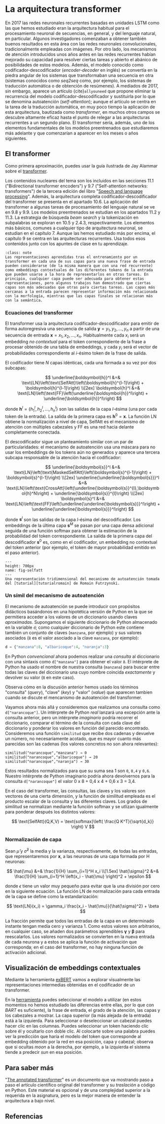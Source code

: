 
La arquitectura transformer
===========================

En 2017 las redes neuronales recurrentes basadas en unidades LSTM como las que hemos estudiado eran la arquitectura habitual para el procesamiento neuronal de secuencias, en general, y del lenguaje natural, en particular. Algunos investigadores comenzaban a obtener también buenos resultados en esta área con las redes neuronales convolucionales, tradicionalmente empleadas con imágenes. Por otro lado, los mecanismos de atención introducidos unos años antes en las redes recurrentes habían mejorado su capacidad para resolver ciertas tareas y abierto el abánico de posibilidades de estos modelos. Además, el modelo conocido como codificador-descodificador (*encoder-decoder* en inglés) se convertía en la piedra angular de los sistemas que transformaban una secuencia en otra (sistemas conocidos como *seq2seq* como, por ejemplo, los sistemas de traducción automática o de obtención de resúmenes). A mediados de 2017, sin embargo, aparece un artículo {cite}`allyouneed` que propone eliminar la recurrencia del modelo codificador-descodificador y sustituirla por lo que se denomina autoatención (*self-attention*); aunque el artículo se centra en la tarea de la traducción automática, en muy poco tiempo la aplicación de esta arquitectura, bautizada como *transformer*, en muchos otros campos se descubre altamente eficaz hasta el punto de relegar a las arquitecturas recurrentes a un segundo plano. El transformer sería, además, uno de los elementos fundamentales de los modelos preentrenados que estudiaremos más adelante y que comenzarían a aparecer en los meses o años siguientes.


## El transformer

Como primera aproximación, puedes usar la guía ilustrada de Jay Alammar sobre el [transformer][transformer].

[transformer]: http://jalammar.github.io/illustrated-transformer/

Los contenidos nucleares del tema son los incluidos en las secciones 11.1 ("Bidirectional transformer encoders") y 9.7 ("Self-attention networks: transformers") de la tercera edición del libro "[Speech and language processing][jurafskybook]". Además, la arquitectura completa codificador-descodificador del transformer se presenta en el apartado 10.6. La aplicación del transformer a algunas tareas de procesamiento del lenguaje natural se ve en 9.8 y 9.9. Los modelos preentrenados se estudian en los apartados 11.2 y 11.3. La estrategia de búsqueda *beam search* y la tokenización en subpalabras se exploran en 10.5 y 2.4.3, respectivamente. Los elementos más básicos, comunes a cualquier tipo de arquitectura neuronal, se estudian en el capítulo 7. Aunque las hemos estudiado más por encima, el capítulo 9 se centra en las arquitecturas recurrentes. Usa todos esos contenidos junto con los apuntes de clase en tu aprendizaje. 

[jurafskybook]: https://web.stanford.edu/~jurafsky/slp3/

```{admonition} Nota
:class: note
Las representaciones aprendidas tras el entrenamiento por un transformer en cada una de sus capas para una nueva frase de entrada pueden considerarse (de la misma manera que con una red recurrente) como embeddings contextuales de los diferentes tokens de la entrada que pueden usarse a la hora de representarlos en otras tareas. En principio, cualquier capa puede ser adecuada para obtener estas representaciones, pero algunos trabajos han demostrado que ciertas capas son más adecuadas que otras para ciertas tareas. Las capas más cercanas a la entrada parecen representar información más relacionada con la morfología, mientras que las capas finales se relacionan más con la semántica.
```

### Ecuaciones del transformer

El transformer usa la arquitectura codificador-descodificador para emitir de forma autoregresiva una secuencia de salida $\boldsymbol{y}= y_1, y_2,\ldots,y_n$ a partir de una secuencia de entrada $\boldsymbol{x}= x_1, x_2,\ldots,x_n$. Habitualmente cada $x_i$ será un embedding *no contextual* para el token correspondiente de la frase a procesar obtenido de una tabla de embeddings, y cada $y_i$ será el vector de probabilidades correspondiente al $i$-ésimo token de la frase de salida.

El codificador tiene $N$ capas idénticas, cada una formada a su vez por dos subcapas:

$$
\underline{\boldsymbol{h}}^l &=& \text{LN}\left(\text{SelfAtt}\left(\boldsymbol{h}^{l-1}\right) + \boldsymbol{h}^{l-1}\right) \\[2ex]
\boldsymbol{h}^l &=& \text{LN}\left(\text{FF}\left(\underline{\boldsymbol{h}}^l\right) + \underline{\boldsymbol{h}}^l\right)
$$

donde $\boldsymbol{h}^l = \{h_1^l,h_2^l,\ldots,h_n^l\}$ son las salidas de la capa $l$-ésima (una por cada token de la entrada). La salida de la primera capa es $\boldsymbol{h}^0= \boldsymbol{x}$. La función LN obtiene la normalización a nivel de capa, SelfAtt es el mecanismo de atención con múltiples cabezales y FF es una red hacia delante completamente conectada.

El descodificador sigue un planteamiento similar con un par de particularidades: el mecanismo de autoatención usa una máscara para no usar los embeddings de los tokens aún no generados y aparece una tercera subcapa responsable de la atención hacia el codificador:

$$
\underline{\boldsymbol{s}}^l &=& \text{LN}\left(\text{MaskedSelfAtt}\left(\boldsymbol{s}^{l-1}\right) + \boldsymbol{s}^{l-1}\right) \\[2ex]
\underline{\underline{\boldsymbol{s}}}^l &=& \text{LN}\left(\text{CrossAtt}\left(\underline{\boldsymbol{s}}^{l},\boldsymbol{h}^N\right) + \underline{\boldsymbol{s}}^{l}\right) \\[2ex]
\boldsymbol{s}^l &=& \text{LN}\left(\text{FF}\left(\underline{\underline{\boldsymbol{s}}}^l\right) + \underline{\underline{\boldsymbol{s}}}^l\right)
$$

donde $\boldsymbol{s}^l$ son las salidas de la capa $l$-ésima del descodificador. Los embeddings de la última capa $\boldsymbol{s}^M$ se pasan por una capa densa adicional seguida de una función softmax para obtener la estimación de la probabilidad del token correspondiente. La salida de la primera capa del descodificador $\boldsymbol{s}^0$ es, como en el codificador, un embedding no contextual del token anterior (por ejemplo, el token de mayor probabilidad emitido en el paso anterior).

```{figure} images/self-attention_multihead-romain-futrzynski.svg
---
height: 700px
name: fig-selfatt
---
Una representación tridimensional del mecanismo de autoatención tomada del [tutorial][tutorialromain] de Romain Futrzynski.
```

[tutorialromain]: https://peltarion.com/blog/data-science/self-attention-video


### Un símil del mecanismo de autoatención

El mecanismo de autoatención se puede introducir con propósitos didácticos basándonos en una hipotética versión de Python en la que se permitiera acceder a los valores de un diccionario usando claves *aproximadas*. Supongamos el siguiente diccionario de Python almacenado en la variable `d`; como cualquier diccionario de Python este contiene también un conjunto de claves (`manzana`, por ejemplo) y sus valores asociados (`8` es el valor asociado a la clave `manzana`, por ejemplo):

```python
d = {"manzana":8, "albaricoque":4, "naranja":3}
```

En Python *convencional* ahora podemos realizar una *consulta* al diccionario con una sintaxis como `d["manzana"]` para obtener el valor `8`. El intérprete de Python ha usado el nombre de nuestra consulta (`manzana`) para buscar entre todas las claves del diccionario una cuyo nombre coincida *exactamente* y devolver su valor (`8` en este caso).

Observa cómo en la discusión anterior hemos usado los términos "consulta" (*query*), "clave" (*key*) y "valor" (*value*) que aparecen tambien cuando se discute el mencanismo de autoatención del transformer.

Vayamos ahora más allá y consideremos que realizamos una consulta como `d["narancoque"]`. Un intérprete de Python *real* lanzará una excepción ante la consulta anterior, pero un intérprete *imaginario* podría recorrer el diccionario, comparar el término de la consulta con cada clave del diccionario y ponderar los valores en función del parecido encontrado. Consideremos una función `similitud` que recibe dos cadenas y devuelve un número, no necesariamente acotado, que es mayor cuanto más parecidas son las cadenas (los valores concretos no son ahora relevantes):

```
similitud("narancoque","manzana") → 0
similitud("narancoque","albaricoque") → 20
similitud("narancoque","naranja") → 30
```

Estos resultados normalizados para que su suma sea 1 son `0`, `0,4` y `0,6`. Nuestro intérprete de Python imaginario podría ahora devolvernos para la consulta `d["narancoque"]` el valor 0 x 8 + 0,4 x 4 + 0,6 x 3 = 3,4. 

En el caso del transformer, las consultas, las claves y los valores son vectores de una cierta dimensión, y la función de similitud empleada es el producto escalar de la consulta y las diferentes claves. Los grados de similitud se normalizan mediante la función softmax y se utlizan igualmente para ponderar después los distintos valores:

$$
\text{SelfAtt}(Q,K,V) = \text{softmax}\left( \frac{Q K^T}{\sqrt{d_k}} \right) V
$$

### Normalización de capa

Sean $\hat{\mu}$ y $\hat{\sigma}^2$ la media y la varianza, respectivamente, de todas las entradas, que representaremos por $\boldsymbol{x}$, a las neuronas de una capa formada por H neuronas:

$$
\hat{\mu} &=& \frac{1}{H} \sum_{i=1}^H x_i \\[1.5ex]
\hat{\sigma}^2 &=& \frac{1}{H} \sum_{i=1}^H \left(x_i - \hat{\mu} \right)^2 + \epsilon
$$

donde $\epsilon$ tiene un valor muy pequeño para evitar que la una división por cero en la siguiente ecuación. La función LN de normalización para cada entrada de la capa se define como la estandarización:

$$
\text{LN}(x_i) = \gamma_i \frac{x_i - \hat{\mu}}{\hat{\sigma}^2} + \beta
$$

La fracción permite que todos las entradas de la capa en un determinado instante tengan media cero y varianza 1. Como estos valores son arbitrarios, en cualquier caso, se añaden dos parámetros aprendibles $\boldsymbol{\gamma}$ y $\boldsymbol{\beta}$ para reescalarlos. Los valores normalizados se convierten en la nueva entrada de cada neurona y a estos se aplica la función de activación que corresponda; en el caso del transformer, no hay ninguna función de activación adicional.

## Visualización de embeddings contextuales

Mediante la herramienta [exBERT][exbert] vamos a explorar visualmente las representaciones intermedias obtenidas en el codificador de un transformer. 

[exbert]: https://huggingface.co/exbert/?model=bart-large&modelKind=bidirectional&sentence=The%20moon%20is%20shinning%20brightly%20tonight.

En la [herramienta] puedes seleccionar el modelo a utilizar (en estos momentos no hemos estudiado las diferencias entre ellas, por lo que con *BART* es suficiente), la frase de entrada, el grado de la atención, las capas y los cabezales a mostrar. La capa superior (la más alejada de la entrada) está a la izquierda. Para seleccionar o deseleccionar un cabezal puedes hacer clic en las columnas. Puedes seleccionar un token haciendo clic sobre él y ocultarlo con doble clic. Al colocarte sobre una palabra puedes ver la predicción que haría el modelo del token que corresponde al embedding obtenido por la red en esa posición, capa y cabezal; observa que si ocultas *moon* a la derecha, por ejemplo, a la izquierda el sistema tiende a predecir *sun* en esa posición.

[herramienta]: https://www.youtube.com/watch?v=e31oyfo_thY


## Para saber más

"[The annotated transformer][annotated]" es un documento que va mostrando paso a paso el artículo científico original del transformer y su *traslación* a código en Python. Este material es opcional y de una complejidad superior a la requerida en la asignatura, pero es la mejor manera de entender la arquitectura a bajo nivel.

[annotated]: https://nlp.seas.harvard.edu/2018/04/03/attention.html


## Referencias

```{bibliography} bloque2_transformer.bib
```
